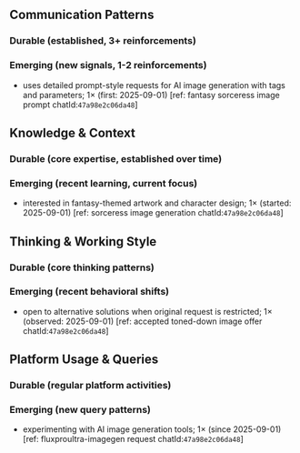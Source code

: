 ## Communication Patterns
### Durable (established, 3+ reinforcements)

### Emerging (new signals, 1-2 reinforcements)
- uses detailed prompt-style requests for AI image generation with tags and parameters; 1× (first: 2025-09-01) [ref: fantasy sorceress image prompt chatId:`47a98e2c06da48`]

## Knowledge & Context
### Durable (core expertise, established over time)

### Emerging (recent learning, current focus)
- interested in fantasy-themed artwork and character design; 1× (started: 2025-09-01) [ref: sorceress image generation chatId:`47a98e2c06da48`]

## Thinking & Working Style
### Durable (core thinking patterns)

### Emerging (recent behavioral shifts)
- open to alternative solutions when original request is restricted; 1× (observed: 2025-09-01) [ref: accepted toned-down image offer chatId:`47a98e2c06da48`]

## Platform Usage & Queries
### Durable (regular platform activities)

### Emerging (new query patterns)
- experimenting with AI image generation tools; 1× (since 2025-09-01) [ref: fluxproultra-imagegen request chatId:`47a98e2c06da48`]